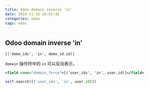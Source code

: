 ```yaml
---
title: Odoo domain inverse 'in'
date: 2019-11-16 10:02:42
categories: odoo
tags: odoo
---
```


## Odoo domain inverse 'in'

`[('demo_ids', 'in', demo_id.id)]`

`domain` 操作符中的 `in` 可以反向表示，

```xml
<field name="domain_force">[('user_ids', 'in', user.id)]</field>
```

```python
self.search([('user_ids', 'in', user.id)])
```

